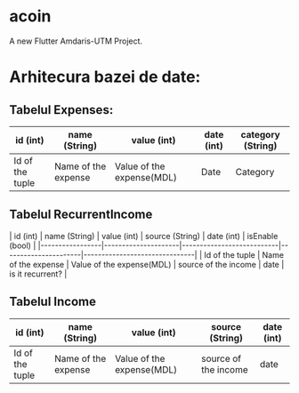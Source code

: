 # acoin

A new Flutter Amdaris-UTM Project.

# Arhitecura bazei de date:

## Tabelul Expenses:

| id (int)        | name (String)       | value (int)               | date (int)      | category (String) |
|-----------------|---------------------|---------------------------|-----------------|-------------------|
| Id of the tuple | Name of the expense | Value of the expense(MDL) | Date            | Category          |


## Tabelul RecurrentIncome

| id (int) 		  | name (String) 		| value (int) 				| source (String)      | date (int) | isEnable (bool)  |
|-----------------|---------------------|---------------------------|----------------------|-------------------------------|
| Id of the tuple | Name of the expense | Value of the expense(MDL) | source of the income | date       | is it recurrent? |


## Tabelul Income

| id (int) 		  | name (String) 		| value (int) 				| source (String)      | date (int) |
|-----------------|---------------------|---------------------------|-----------------|-------------------|
| Id of the tuple | Name of the expense | Value of the expense(MDL) | source of the income | date       |


